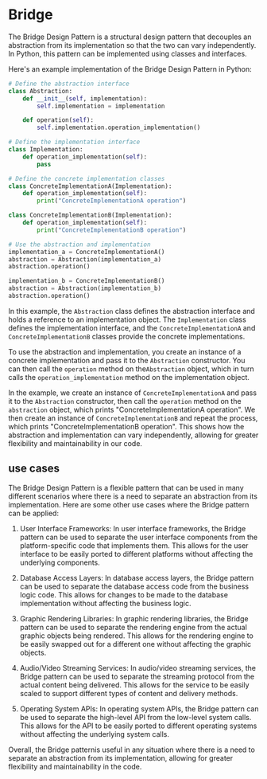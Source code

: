 # Bridge

The Bridge Design Pattern is a structural design pattern that decouples an abstraction from its implementation so that the two can vary independently. In Python, this pattern can be implemented using classes and interfaces.

Here's an example implementation of the Bridge Design Pattern in Python:

```python
# Define the abstraction interface
class Abstraction:
    def __init__(self, implementation):
        self.implementation = implementation

    def operation(self):
        self.implementation.operation_implementation()

# Define the implementation interface
class Implementation:
    def operation_implementation(self):
        pass

# Define the concrete implementation classes
class ConcreteImplementationA(Implementation):
    def operation_implementation(self):
        print("ConcreteImplementationA operation")

class ConcreteImplementationB(Implementation):
    def operation_implementation(self):
        print("ConcreteImplementationB operation")

# Use the abstraction and implementation
implementation_a = ConcreteImplementationA()
abstraction = Abstraction(implementation_a)
abstraction.operation()

implementation_b = ConcreteImplementationB()
abstraction = Abstraction(implementation_b)
abstraction.operation()
```

In this example, the `Abstraction` class defines the abstraction interface and holds a reference to an implementation object. The `Implementation` class defines the implementation interface, and the `ConcreteImplementationA` and `ConcreteImplementationB` classes provide the concrete implementations.

To use the abstraction and implementation, you create an instance of a concrete implementation and pass it to the `Abstraction` constructor. You can then call the `operation` method on the`Abstraction` object, which in turn calls the `operation_implementation` method on the implementation object.

In the example, we create an instance of `ConcreteImplementationA` and pass it to the `Abstraction` constructor, then call the `operation` method on the `abstraction` object, which prints "ConcreteImplementationA operation". We then create an instance of `ConcreteImplementationB` and repeat the process, which prints "ConcreteImplementationB operation". This shows how the abstraction and implementation can vary independently, allowing for greater flexibility and maintainability in our code.


## use cases

The Bridge Design Pattern is a flexible pattern that can be used in many different scenarios where there is a need to separate an abstraction from its implementation. Here are some other use cases where the Bridge pattern can be applied:

1. User Interface Frameworks: In user interface frameworks, the Bridge pattern can be used to separate the user interface components from the platform-specific code that implements them. This allows for the user interface to be easily ported to different platforms without affecting the underlying components.

2. Database Access Layers: In database access layers, the Bridge pattern can be used to separate the database access code from the business logic code. This allows for changes to be made to the database implementation without affecting the business logic.

3. Graphic Rendering Libraries: In graphic rendering libraries, the Bridge pattern can be used to separate the rendering engine from the actual graphic objects being rendered. This allows for the rendering engine to be easily swapped out for a different one without affecting the graphic objects.

4. Audio/Video Streaming Services: In audio/video streaming services, the Bridge pattern can be used to separate the streaming protocol from the actual content being delivered. This allows for the service to be easily scaled to support different types of content and delivery methods.

5. Operating System APIs: In operating system APIs, the Bridge pattern can be used to separate the high-level API from the low-level system calls. This allows for the API to be easily ported to different operating systems without affecting the underlying system calls.

Overall, the Bridge patternis useful in any situation where there is a need to separate an abstraction from its implementation, allowing for greater flexibility and maintainability in the code.
